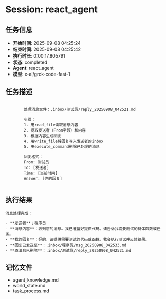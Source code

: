 # Session: react_agent

## 任务信息
- **开始时间**: 2025-09-08 04:25:24
- **结束时间**: 2025-09-08 04:25:42
- **执行时长**: 0:00:17.805791
- **状态**: completed
- **Agent**: react_agent
- **模型**: x-ai/grok-code-fast-1

## 任务描述
```

        处理消息文件：.inbox/测试员/reply_20250908_042521.md
        
        步骤：
        1. 用read_file读取消息内容
        2. 提取发送者（From字段）和内容
        3. 根据内容生成回复
        4. 用write_file将回复写入发送者的inbox
        5. 用execute_command删除已处理的消息
        
        回复格式：
        From: 测试员
        To: [发送者]
        Time: [当前时间]
        Answer: [你的回复]
        
```

## 执行结果
```
消息处理完成：

- **发送者**：程序员
- **消息内容**：收到您的消息。我已准备好提供代码。请告诉我需要测试的具体函数或任务。
- **我的回复**：好的，请提供需要测试的代码或函数。我会执行测试并反馈结果。
- **回复已发送至**：.inbox/程序员/msg_20250908_042533.md
- **原消息已删除**：.inbox/测试员/reply_20250908_042521.md
```

## 记忆文件
- agent_knowledge.md
- world_state.md  
- task_process.md
